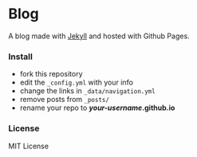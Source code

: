 # Blog
A blog made with [Jekyll](http://jekyllrb.com) and hosted with Github Pages.


### Install

* fork this repository
* edit the `_config.yml` with your info
* change the links in `_data/navigation.yml`
* remove posts from `_posts/`
* rename your repo to ***your-username*.github.io**

### License
MIT License
